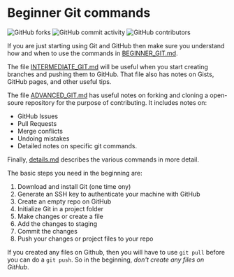 # Beginner Git commands

<span><img alt="GitHub forks" src="https://img.shields.io/github/forks/Kernix13/beginner-git-commands?style=for-the-badge"></span>
<span><img alt="GitHub commit activity" src="https://img.shields.io/github/commit-activity/y/Kernix13/beginner-git-commands?style=for-the-badge"></span>
<span><img alt="GitHub contributors" src="https://img.shields.io/github/contributors/Kernix13/beginner-git-commands?style=for-the-badge"></span>

If you are just starting using Git and GitHub then make sure you understand how and when to use the commands in [BEGINNER_GIT.md](https://github.com/Kernix13/beginner-git-commands/blob/master/BEGINNER_GIT.md).

The file [INTERMEDIATE_GIT.md](https://github.com/Kernix13/beginner-git-commands/blob/master/INTERMEDIATE_GIT.md) will be useful when you start creating branches and pushing them to GitHub. That file also has notes on Gists, GitHub pages, and other useful tips.

The file [ADVANCED_GIT.md](https://github.com/Kernix13/beginner-git-commands/blob/master/ADVANCED_GIT.md) has useful notes on forking and cloning a open-soure repository for the purpose of contributing. It includes notes on:

- GitHub Issues
- Pull Requests
- Merge conflicts
- Undoing mistakes
- Detailed notes on specific git commands.

Finally, [details.md](https://github.com/Kernix13/beginner-git-commands/blob/master/details.md) describes the various commands in more detail.

The basic steps you need in the beginning are:

1. Download and install Git (one time ony)
1. Generate an SSH key to authenticate your machine with GitHub
1. Create an empty repo on GitHub
1. Initialize Git in a project folder
1. Make changes or create a file
1. Add the changes to staging
1. Commit the changes
1. Push your changes or project files to your repo

If you created any files on Github, then you will have to use `git pull` before you can do a `git push`. So in the beginning, _don't create any files on GitHub_.
